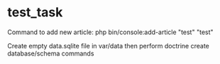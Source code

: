 test_task
=========
Command to add new article:
php bin/console:add-article "test" "test"

Create empty data.sqlite file in var/data then perform doctrine create database/schema commands